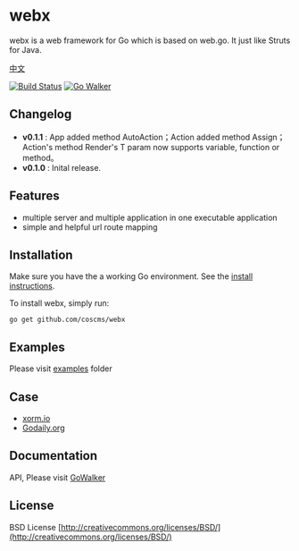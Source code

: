 # webx

webx is a web framework for Go which is based on web.go. It just like Struts for Java. 

[中文](https://github.com/coscms/webx/blob/master/README.md)

[![Build Status](https://drone.io/github.com/coscms/webx/status.png)](https://drone.io/github.com/coscms/webx/latest)  [![Go Walker](http://gowalker.org/api/v1/badge)](http://gowalker.org/github.com/coscms/webx)

## Changelog

* **v0.1.1** : App added method AutoAction；Action added method Assign；Action's method Render's T param now supports variable, function or method。
* **v0.1.0** : Inital release.

## Features

* multiple server and multiple application in one executable application
* simple and helpful url route mapping

## Installation

Make sure you have the a working Go environment. See the [install instructions](http://golang.org/doc/install.html). 

To install webx, simply run:

    go get github.com/coscms/webx

## Examples

Please visit [examples](https://github.com/coscms/webx/tree/master/examples) folder

## Case

* [xorm.io](http://xorm.io)
* [Godaily.org](http://godaily.org)

## Documentation

API, Please visit [GoWalker](http://gowalker.org/github.com/coscms/webx)


## License
BSD License
[http://creativecommons.org/licenses/BSD/](http://creativecommons.org/licenses/BSD/)



